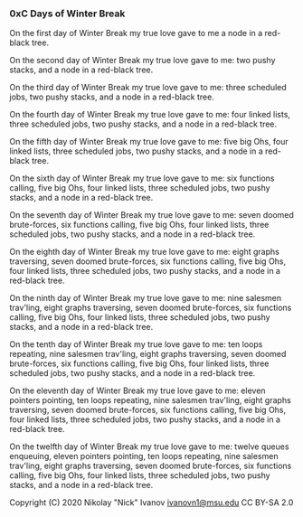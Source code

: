 ### 0xC Days of Winter Break

On the first day of Winter Break my true love gave to me a node in a red-black tree.

On the second day of Winter Break my true love gave to me: two pushy stacks, and a node in a red-black tree.

On the third day of Winter Break my true love gave to me: three scheduled jobs, two pushy stacks, and a node in a red-black tree.

On the fourth day of Winter Break my true love gave to me: four linked lists, three scheduled jobs, two pushy stacks, and a node in a red-black tree.

On the fifth day of Winter Break my true love gave to me: five big Ohs, four linked lists, three scheduled jobs, two pushy stacks, and a node in a red-black tree.

On the sixth day of Winter Break my true love gave to me: six functions calling, five big Ohs, four linked lists, three scheduled jobs, two pushy stacks, and a node in a red-black tree.

On the seventh day of Winter Break my true love gave to me: seven doomed brute-forces, six functions calling, five big Ohs, four linked lists, three scheduled jobs, two pushy stacks, and a node in a red-black tree.

On the eighth day of Winter Break my true love gave to me: eight graphs traversing, seven doomed brute-forces, six functions calling, five big Ohs, four linked lists, three scheduled jobs, two pushy stacks, and a node in a red-black tree.

On the ninth day of Winter Break my true love gave to me: nine salesmen trav'ling, eight graphs traversing, seven doomed brute-forces, six functions calling, five big Ohs, four linked lists, three scheduled jobs, two pushy stacks, and a node in a red-black tree.

On the tenth day of Winter Break my true love gave to me: ten loops repeating, nine salesmen trav'ling, eight graphs traversing, seven doomed brute-forces, six functions calling, five big Ohs, four linked lists, three scheduled jobs, two pushy stacks, and a node in a red-black tree.

On the eleventh day of Winter Break my true love gave to me: eleven pointers pointing, ten loops repeating, nine salesmen trav'ling, eight graphs traversing, seven doomed brute-forces, six functions calling, five big Ohs, four linked lists, three scheduled jobs, two pushy stacks, and a node in a red-black tree.

On the twelfth day of Winter Break my true love gave to me: twelve queues enqueuing, eleven pointers pointing, ten loops repeating, nine salesmen trav'ling, eight graphs traversing, seven doomed brute-forces, six functions calling, five big Ohs, four linked lists, three scheduled jobs, two pushy stacks, and a node in a red-black tree.

Copyright (C) 2020 Nikolay "Nick" Ivanov <ivanovn1@msu.edu>
CC BY-SA 2.0

<!--
**nick-ivanov/nick-ivanov** is a ✨ _special_ ✨ repository because its `README.md` (this file) appears on your GitHub profile.

Here are some ideas to get you started:

- 🔭 I’m currently working on ...
- 🌱 I’m currently learning ...
- 👯 I’m looking to collaborate on ...
- 🤔 I’m looking for help with ...
- 💬 Ask me about ...
- 📫 How to reach me: ...
- 😄 Pronouns: ...
- ⚡ Fun fact: ...
-->

